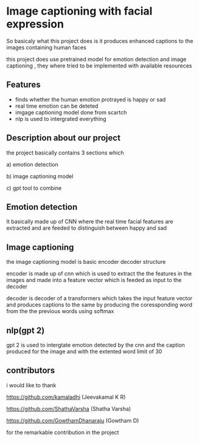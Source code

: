 
# Image captioning with facial expression

So basicaly what this project does is it produces enhanced captions to the images containing human faces

this project does use pretrained model for emotion detection and image captioning , they where tried to be implemented with available resoureces



## Features

- finds whether the human emotion protrayed is happy or sad
- real time emotion can be deteted
- imgage captioning model done from scartch
- nlp is used to intergrated everything


## Description about our project

the project basically contains 3 sections which 

 a) emotion detection

 b) image captioning model

 c) gpt tool to combine

 ## Emotion detection

 It basically made up of CNN where the real time facial features are extracted and are feeded to distinguish between happy and sad

 ## Image captioning

 the image captioning model is basic encoder decoder structure

 encoder is made up of cnn which is used to extract the the features in the images and made into a feature vector which is feeded as input to the decoder

 decoder is decoder of a transformers which takes the input feature vector and produces captions to the same by producing the coressponding word from the the previous words using softmax

## nlp(gpt 2)
gpt 2 is used to intergtate emotion detected by the cnn and the caption produced for the image and with the extented word limit of 30 

## contributors
i would like to thank 

https://github.com/kamaladhi (Jeevakamal K R)

https://github.com/ShathaVarsha (Shatha Varsha)

https://github.com/GowthamDhanaraju (Gowtham D)

for the remarkable contribution in the project
